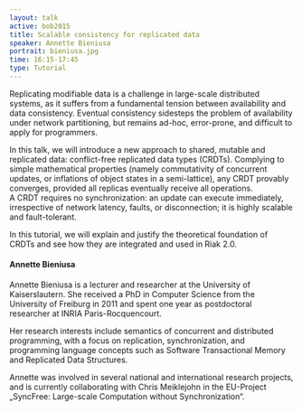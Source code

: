 ```yaml
---
layout: talk
active: bob2015
title: Scalable consistency for replicated data
speaker: Annette Bieniusa
portrait: bieniusa.jpg
time: 16:15-17:45
type: Tutorial
---
```


Replicating modifiable data is a challenge in large-scale
distributed systems, as it suffers from a fundamental tension between
availability and data consistency.  Eventual consistency sidesteps the
problem of availability under network partitioning, but remains
ad-hoc, error-prone, and difficult to apply for programmers.

In this talk, we will introduce a new approach to shared, mutable and
replicated data: conflict-free replicated data types (CRDTs).
Complying to simple mathematical properties (namely commutativity of concurrent 
updates, or inflations of object states in a semi-lattice), any CRDT provably 
converges, provided all replicas eventually receive all operations.  
A CRDT requires no synchronization: an update can
execute immediately, irrespective of network latency, faults, or
disconnection; it is highly scalable and fault-tolerant. 

In this tutorial, we will explain and justify the theoretical
foundation of CRDTs and see how they are integrated and used in Riak
2.0.

#### Annette Bieniusa

Annette Bieniusa is a lecturer and researcher at the University of
Kaiserslautern. She received a PhD in Computer Science from the
University of Freiburg in 2011 and spent one year as postdoctoral
researcher at INRIA Paris-Rocquencourt.

Her research interests include semantics of concurrent and distributed
programming, with a focus on replication, synchronization, and
programming language concepts such as Software Transactional Memory
and Replicated Data Structures.

Annette was involved in several national and international research
projects, and is currently collaborating with Chris Meiklejohn in the
EU-Project „SyncFree: Large-scale Computation without
Synchronization“.
